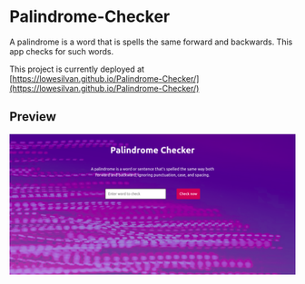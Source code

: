 # Palindrome-Checker

A palindrome is a word that is spells the same forward and backwards. This app checks for such words.

This project is currently deployed at [https://lowesilvan.github.io/Palindrome-Checker/](https://lowesilvan.github.io/Palindrome-Checker/)

## Preview 
![Preview Image](preview.png)
